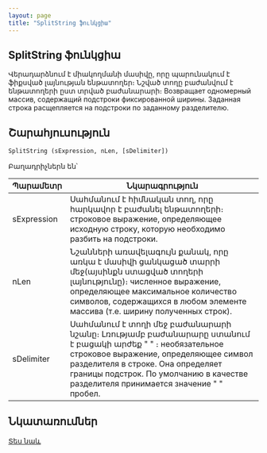 ```yaml
---
layout: page
title: "SplitString ֆունկցիա"
---
```


## SplitString ֆունկցիա

Վերադարձնում է միակողմանի մասիվը, որը պարունակում է ֆիքսված լայնության ենթատողեր։ Նշված տողը բաժանվում է ենթատողերի ըստ տրված բաժանարարի։
Возвращает одномерный массив, содержащий подстроки фиксированной ширины. Заданная строка расщепляется на подстроки по заданному разделителю.


## Շարահյուսություն

```vb
SplitString (sExpression, nLen, [sDelimiter])
```

Բաղադրիչներն են՝


| Պարամետր | Նկարագրություն |
|--|--|
| sExpression | Սահմանում է հիմնական տող, որը հարկավոր է բաժանել ենթատողերի։ строковое выражение, определяющее исходную строку, которую необходимо разбить на подстроки. |
| nLen | Նշանների առավելագույն քանակ, որը առկա է մասիվի ցանկացած տարրի մեջ(այսինքն ստացված տողերի լայնությունը)։ численное выражение, определяющее максимальное количество символов, содержащихся в любом элементе массива (т.е. ширину полученных строк). |
| sDelimiter | Սահմանում է տողի մեջ բաժանարարի նշանը։ Լռությամբ բաժանարարը ստանում է բացակի արժեք  " " ։ необязательное строковое выражение, определяющее символ разделителя в строке. Она определяет границы подстрок. По умолчанию в качестве разделителя принимается значение &quot; &quot; пробел.&nbsp; |

## Նկատառումներ

[Տես նաև](Split.md)
